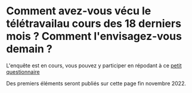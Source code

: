 # Comment avez-vous vécu le télétravailau cours des 18 derniers mois ? Comment l'envisagez-vous demain ? 

L'enquête est en cours, vous pouvez y participer en répodant à ce [petit questionnaire](https://forms.gle/JnEum7SRd5PdBA3cA)

Des premiers éléments seront publiés sur cette page fin novembre 2022.
